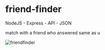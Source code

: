 # friend-finder
NodeJS - Express - API - JSON

match with a friend who answered same as u

![friendfinder](https://user-images.githubusercontent.com/23240307/43617946-76d0b418-9693-11e8-8eac-01e46461e5d0.JPG)

